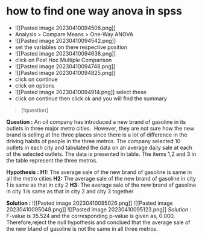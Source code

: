 # how to find one way anova in spss
- ![[Pasted image 20230410094506.png]]
- Analysis > Compare Means > One-Way ANOVA
- ![[Pasted image 20230410094542.png]]
- set the variables on there respective position
- ![[Pasted image 20230410094638.png]]
- click on Post Hoc Multiple Comparison
- ![[Pasted image 20230410094748.png]]
- ![[Pasted image 20230410094825.png]]
- click on continue
- click on options
- ![[Pasted image 20230410094914.png]] select these
- click on continue then click ok and you will find the summary








>[!question]

**Question :**
	An oil company has introduced a new brand of gasoline in its outlets in three major metro cities.  However, they are not sure how the new brand is selling at the three places since there is a lot of difference in the driving habits of people in the three metros.
	The company selected 10 outlets in each city and tabulated the data on an average daily sale at each of the selected outlets. The data is presented in table. The items 1,2 and 3 in the table represent the three metros.

**Hypothesis :**
	**H1:** The average sale of the new brand of gasoline is same in all the metro cities
	**H2:** The average sale of the new brand of gasoline in city 1 is same as that in city 2
	**H3:** The average sale of the new brand of gasoline in city 1 is same as that in city 2 and city 3 together

**Solution :**
	![[Pasted image 20230410095026.png]]
	![[Pasted image 20230410095048.png]]
	![[Pasted image 20230410095123.png]]
	*Solution :*
		F-value is 35.524 and the corresponding p-value is  given as, 0.000. Therefore,reject the null hypothesis and conclued that the average sale of the new btand of gasoline is not the same in all three metros.